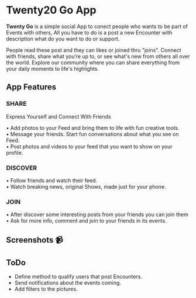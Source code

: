 # **Twenty20 Go App**

**Twenty Go** is a simple social App to conect people who wants to be part of Events with others,
All you have to do is a post a new Encounter with description what do you want to do or support.

People read these post and they can likes or joined thru "joins".
Connect with friends, share what you’re up to, or see what's new from others all over the world. 
Explore our community where you can share everything from your daily moments to life's highlights.

## App Features

### **SHARE**
Express Yourself and Connect With Friends</BR>

• Add photos to your Feed and bring them to life with fun creative tools.</BR>
• Message your friends. Start fun conversations about what you see on Feed.</BR>
• Post photos and videos to your feed that you want to show on your profile.

### **DISCOVER**
• Follow friends and watch their feed.</BR>
• Watch breaking news, original Shows, made just for your phone.

### **JOIN**
• After discover some interesting posts from your friends you can join them</BR>
• Ask for more info, comment and join to your friends in its events.

## Screenshots 📹



## ToDo
- Define method to qualify users that post Encounters.
- Send notifications about the events coming.
- Add filters to the pictures.
